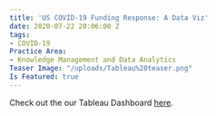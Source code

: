 ```yaml
---
title: 'US COVID-19 Funding Response: A Data Viz'
date: 2020-07-22 20:06:00 Z
tags:
- COVID-19
Practice Area:
- Knowledge Management and Data Analytics
Teaser Image: "/uploads/Tableau%20teaser.png"
Is Featured: true
---
```


Check out the our Tableau Dashboard [here](https://public.tableau.com/profile/devtech.systems#!/vizhome/Covidmapupdate_7_24_2020/USGlobalCovid-19Funding).